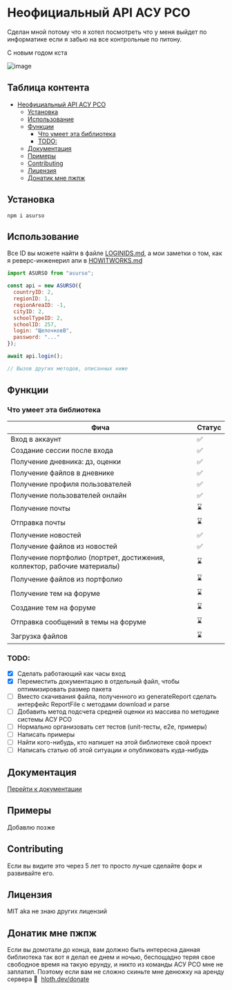 # Неофициальный API АСУ РСО

Сделан мной потому что я хотел посмотреть что у меня выйдет по информатике если я забью на все контрольные по питону.

С новым годом кста

![image](https://user-images.githubusercontent.com/59040542/149971284-551c7d68-7ae1-4430-831f-f352aa8b2aae.png)

<!-- TOC-START -->
## Таблица контента

- [Неофициальный API АСУ РСО](#неофициальный-api-асу-рсо)
  - [Установка](#установка)
  - [Использование](#использование)
  - [Функции](#функции)
    - [Что умеет эта библиотека](#что-умеет-эта-библиотека)
    - [TODO:](#todo)
  - [Документация](#документация)
  - [Примеры](#примеры)
  - [Contributing](#contributing)
  - [Лицензия](#лицензия)
  - [Донатик мне пжпж](#донатик-мне-пжпж)
<!-- TOC-END -->

## Установка

```
npm i asurso
```

## Использование

Все ID вы можете найти в файле [LOGINIDS.md](LOGINIDS.md), а мои заметки о том, как я реверс-инженерил апи в [HOWITWORKS.md](HOWITWORKS.md)

```javascript
import ASURSO from "asurso";

const api = new ASURSO({
  countryID: 2,
  regionID: 1,
  regionAreaID: -1,
  cityID: 2,
  schoolTypeID: 2,
  schoolID: 257,
  login: "ЩелочковВ",
  password: "..."
});

await api.login();

// Вызов других методов, описанных ниже
```

## Функции

### Что умеет эта библиотека

Фича|Статус
---|---
Вход в аккаунт|✅
Создание сессии после входа|✅
Получение дневника: дз, оценки|✅
Получение файлов в дневнике|✅
Получение профиля пользователей|✅
Получение пользователей онлайн|✅
Получение почты|⌛️
Отправка почты|⌛️
Получение новостей|✅
Получение файлов из новостей|✅
Получение портфолио (портрет, достижения, коллектор, рабочие материалы)|⌛️
Получение файлов из портфолио|⌛️
Получение тем на форуме|⌛️
Создание тем на форуме|⌛️
Отправка сообщений в темы на форуме|⌛️
Загрузка файлов|⌛️

### TODO:

- [x] Сделать работающий как часы вход
- [x] Переместить документацию в отдельный файл, чтобы оптимизировать размер пакета
- [ ] Вместо скачивания файла, полученного из generateReport сделать интерфейс ReportFile с методами download и parse
- [ ] Добавить метод подсчета средней оценки из массива по методике системы АСУ РСО
- [ ] Нормально организовать сет тестов (unit-тесты, e2e, примеры)
- [ ] Написать примеры
- [ ] Найти кого-нибудь, кто напишет на этой библиотеке свой проект
- [ ] Написать статью об этой ситуации и опубликовать куда-нибудь

## Документация

[Перейти к документации](/DOCS.md)

## Примеры

Добавлю позже

## Contributing

Если вы видите это через 5 лет то просто лучше сделайте форк и развивайте его.

## Лицензия

MIT aka не знаю других лицензий

## Донатик мне пжпж

Если вы домотали до конца, вам должно быть интересна данная библиотека так вот я делал ее днем и ночью, беспощадно теряя свое свободное время на такую ерунду, и никто из команды АСУ РСО мне не заплатил. Поэтому если вам не сложно скиньте мне денюжку на аренду сервера 🥺  [hloth.dev/donate](https://hloth.dev/donate)
